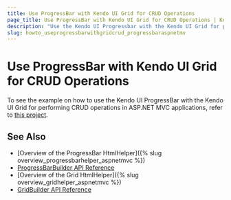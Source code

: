 ```yaml
---
title: Use ProgressBar with Kendo UI Grid for CRUD Operations
page_title: Use ProgressBar with Kendo UI Grid for CRUD Operations | Kendo UI Grid HtmlHelper
description: "Use the Kendo UI Progressbar with the Kendo UI Grid for performing CRUD operations in ASP.NET MVC applications."
slug: howto_useprogressbarwithgridcrud_progressbaraspnetmv
---
```


# Use ProgressBar with Kendo UI Grid for CRUD Operations

To see the example on how to use the Kendo UI ProgressBar with the Kendo UI Grid for performing CRUD operations in ASP.NET MVC applications, refer to [this project](https://github.com/telerik/ui-for-aspnet-mvc-examples/tree/master/grid/GridProgressBarForCRUDOperations).

## See Also

* [Overview of the ProgressBar HtmlHelper]({% slug overview_progressbarhelper_aspnetmvc %})
* [ProgressBarBuilder API Reference](/api/aspnet-mvc/Kendo.Mvc.UI.Fluent/ProgressBarBuilder)
* [Overview of the Grid HtmlHelper]({% slug overview_gridhelper_aspnetmvc %})
* [GridBuilder API Reference](/api/aspnet-mvc/Kendo.Mvc.UI.Fluent/AutoCompleteBuilder)
